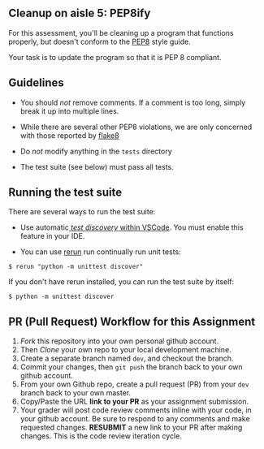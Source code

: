 ## Cleanup on aisle 5: PEP8ify
For this assessment, you'll be cleaning up a program that functions properly,
but doesn't conform to the [PEP8](https://www.python.org/dev/peps/pep-0008/)
style guide. 

Your task is to update the program so that it is PEP 8 compliant. 

## Guidelines

- You should *not* remove comments. If a comment is too long, simply break it up into multiple lines.

- While there are several other PEP8 violations, we are only concerned with those reported by [flake8](http://flake8.pycqa.org/en/latest/)

- Do *not* modify anything in the `tests` directory

- The test suite (see below) must pass all tests.

## Running the test suite
There are several ways to run the test suite:

- Use automatic[ _test discovery_ within VSCode](https://code.visualstudio.com/docs/python/unit-testing).  You must enable this feature in your IDE.

- You can use [rerun](https://pypi.org/project/rerun/) run continually run unit tests:

```console
$ rerun "python -m unittest discover"
```

If you don't have rerun installed, you can run the test suite by itself:
```console
$ python -m unittest discover
```

## PR (Pull Request) Workflow for this Assignment
1. *Fork* this repository into your own personal github account.
2. Then *Clone* your own repo to your local development machine.
3. Create a separate branch named `dev`, and checkout the branch.
5. Commit your changes, then `git push` the branch back to your own github account.
5. From your own Github repo, create a pull request (PR) from your `dev` branch back to your own master.
6. Copy/Paste the URL **link to your PR** as your assignment submission.
7. Your grader will post code review comments inline with your code, in your github account. Be sure to respond to any comments and make requested changes. **RESUBMIT** a new link to your PR after making changes.  This is the code review iteration cycle.
